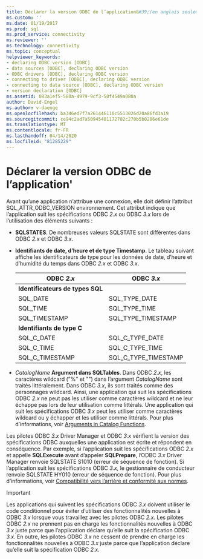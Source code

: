 ```yaml
---
title: Déclarer la version ODBC de l’application&#39;(en anglais seulement) Microsoft Docs
ms.custom: ''
ms.date: 01/19/2017
ms.prod: sql
ms.prod_service: connectivity
ms.reviewer: ''
ms.technology: connectivity
ms.topic: conceptual
helpviewer_keywords:
- declaring ODBC version [ODBC]
- data sources [ODBC], declaring ODBC version
- ODBC drivers [ODBC], declaring ODBC version
- connecting to driver [ODBC], declaring ODBC version
- connecting to data source [ODBC], declaring ODBC version
- version declaration [ODBC]
ms.assetid: 083a1ef5-580a-4979-9cf3-50f4549a080a
author: David-Engel
ms.author: v-daenge
ms.openlocfilehash: ba346ed7f7a261446110c5513026d20a86fd3a19
ms.sourcegitcommit: ce94c2ad7a50945481172782c270b5b0206e61de
ms.translationtype: MT
ms.contentlocale: fr-FR
ms.lasthandoff: 04/14/2020
ms.locfileid: "81285229"
---
```

# <a name="declaring-the-application39s-odbc-version"></a>Déclarer la version ODBC de l’application&#39;
Avant qu’une application n’attribue une connexion, elle doit définir l’attribut SQL_ATTR_ODBC_VERSION environnement. Cet attribut indique que l’application suit les spécifications ODBC *2.x* ou ODBC *3.x* lors de l’utilisation des éléments suivants :  
  
-   **SQLSTATES**. De nombreuses valeurs SQLSTATE sont différentes dans ODBC *2.x* et ODBC *3.x*.  
  
-   **Identifiants de date, d’heure et de type Timestamp**. Le tableau suivant affiche les identificateurs de type pour les données de date, d’heure et d’humidité du temps dans ODBC *2.x* et ODBC *3.x*.  
  
    |ODBC *2.x*|ODBC *3.x*|  
    |----------------|----------------|  
    |**Identificateurs de types SQL**||  
    |SQL_DATE|SQL_TYPE_DATE|  
    |SQL_TIME|SQL_TYPE_TIME|  
    |SQL_TIMESTAMP|SQL_TYPE_TIMESTAMP|  
    |**Identifiants de type C**||  
    |SQL_C_DATE|SQL_C_TYPE_DATE|  
    |SQL_C_TIME|SQL_C_TYPE_TIME|  
    |SQL_C_TIMESTAMP|SQL_C_TYPE_TIMESTAMP|  
  
-   _CatalogName_  **Argument dans SQLTables**. Dans ODBC *2.x*, les caractères wildcard ("%" et "") dans l’argument *CatalogName* sont traités littéralement. Dans ODBC *3.x*, ils sont traités comme des personnages wildcard. Ainsi, une application qui suit les spécifications ODBC *2.x* ne peut pas les utiliser comme caractères wildcard et ne leur échappe pas lors de leur utilisation comme littérals. Une application qui suit les spécifications ODBC *3.x* peut les utiliser comme caractères wildcard ou y échapper et les utiliser comme littérals. Pour plus d’informations, voir [Arguments in Catalog Functions](../../../odbc/reference/develop-app/arguments-in-catalog-functions.md).  
  
 Les pilotes ODBC *3.x* Driver Manager et ODBC *3.x* vérifient la version des spécifications ODBC auxquelles une application est écrite et répondent en conséquence. Par exemple, si l’application suit les spécifications ODBC *2.x* et appelle **SQLExecute** avant d’appeler **SQLPrepare**, l’ODBC *3.x* Driver Manager renvoie SQLSTATE S1010 (erreur de séquence de fonction). Si l’application suit les spécifications ODBC *3.x,* le gestionnaire de conducteur renvoie SQLSTATE HY010 (erreur de séquence de fonction). Pour plus d’informations, voir [Compatibilité vers l’arrière et conformité aux normes](../../../odbc/reference/develop-app/backward-compatibility-and-standards-compliance.md).  
  
> [!IMPORTANT]  
>  Les applications qui suivent les spécifications ODBC *3.x* doivent utiliser le code conditionnel pour éviter d’utiliser des fonctionnalités nouvelles à ODBC *3.x* lorsque vous travaillez avec les pilotes ODBC *2.x.* Les pilotes ODBC *2.x* ne prennent pas en charge les fonctionnalités nouvelles à ODBC *3.x* juste parce que l’application déclare qu’elle suit la spécification ODBC *3.x.* En outre, les pilotes ODBC *3.x* ne cessent de prendre en charge les fonctionnalités nouvelles à ODBC *3.x* juste parce que l’application déclare qu’elle suit la spécification ODBC *2.x.*
